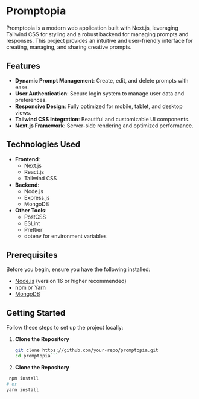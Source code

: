 # Promptopia

Promptopia is a modern web application built with Next.js, leveraging Tailwind CSS for styling and a robust backend for managing prompts and responses. This project provides an intuitive and user-friendly interface for creating, managing, and sharing creative prompts.

## Features

- **Dynamic Prompt Management**: Create, edit, and delete prompts with ease.
- **User Authentication**: Secure login system to manage user data and preferences.
- **Responsive Design**: Fully optimized for mobile, tablet, and desktop views.
- **Tailwind CSS Integration**: Beautiful and customizable UI components.
- **Next.js Framework**: Server-side rendering and optimized performance.

## Technologies Used

- **Frontend**:
  - Next.js
  - React.js
  - Tailwind CSS
- **Backend**:
  - Node.js
  - Express.js
  - MongoDB
- **Other Tools**:
  - PostCSS
  - ESLint
  - Prettier
  - dotenv for environment variables

## Prerequisites

Before you begin, ensure you have the following installed:

- [Node.js](https://nodejs.org/) (version 16 or higher recommended)
- [npm](https://www.npmjs.com/) or [Yarn](https://yarnpkg.com/)
- [MongoDB](https://www.mongodb.com/)

## Getting Started

Follow these steps to set up the project locally:

1. **Clone the Repository**
   ```bash
   git clone https://github.com/your-repo/promptopia.git
   cd promptopia```
2. **Clone the Repository**
  ```bash
   npm install
  # or
  yarn install
